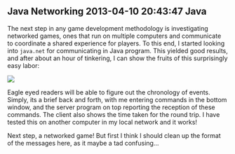 Java Networking
2013-04-10 20:43:47
Java
---

The next step in any game development methodology is investigating networked games, ones that run on multiple computers and communicate to coordinate a shared experience for players. To this end, I started looking into <code>java.net</code> for communicating in Java program. This yielded good results, and after about an hour of tinkering, I can show the fruits of this surprisingly easy labor:

![](/assets/import/media/2013/04/server.png?w=545)

Eagle eyed readers will be able to figure out the chronology of events. Simply, its a brief back and forth, with me entering commands in the bottom window, and the server program on top reporting the reception of these commands. The client also shows the time taken for the round trip. I have tested this on another computer in my local network and it works! 

Next step, a networked game! But first I think I should clean up the format of the messages here, as it maybe a tad confusing...
